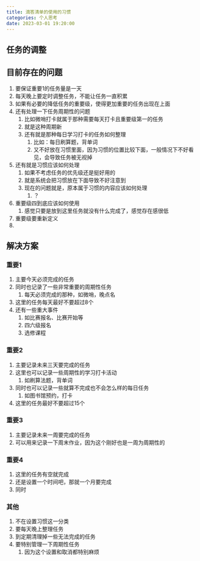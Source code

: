 ```yaml
---
title: 滴答清单的使用的习惯
categories: 个人思考
date: 2023-03-01 19:20:00
---
```

## 任务的调整
## 目前存在的问题

1. 要保证重要1的任务量是一天
2. 每天晚上要定时调整任务，不能让任务一直积累
3. 如果有必要的降低任务的重要级，使得更加重要的任务出现在上面
4. 还有处理一下任务周期性的问题
   1. 比如微哨打卡就属于那种需要每天打卡且重要级第一的任务
   2. 就是这种周期新
   3. 还有就是那种每日学习打卡的任务如何整理
      1. 比如：每日刷算题，背单词
      2. 又不好放在习惯里面，因为习惯的位置比较下面，一般情况下不好看见，会导致任务被无视掉
5. 还有就是习惯应该如何处理
   1. 如果不考虑任务的优先级还是挺好用的
   2. 就是系统会把习惯放在下面导致不好注意到
   3. 现在的问题就是，原本属于习惯的内容应该如何处理
      1. ？		
6. 重要级四到底应该如何使用
   1. 感觉只要是放到这里任务就没有什么完成了，感觉存在感很低
7. 重要级要重新定义
8. 

## 解决方案
### 重要1

1. 主要今天必须完成的任务
2. 同时也记录了一些非常重要的周期性任务
   1. 每天必须完成的那种，如微哨，晚点名
3. 这里的任务每天最好不要超过8个
4. 还有一些重大事件
   1. 如比赛报名、比赛开始等
   2. 四六级报名
   3. 选修课程
### 重要2

1. 主要记录未来三天要完成的任务
2. 这里也可以记录一些周期性的学习打卡活动
   1. 如刷算法题，背单词
3. 同时也可以记录一些就算不完成也不会怎么样的每日任务
   1. 如图书馆预约，打卡
4. 这里的任务最好不要超过15个
### 重要3

1. 主要记录未来一周要完成的任务
2. 可以用来记录一下周末作业，因为这个刚好也是一周为周期性的
### 重要4

1. 这里的任务有空就完成
2. 还是设置一个时间吧，那就一个月要完成
3. 同时
### 其他

1. 不在设置习惯这一分类
2. 要每天晚上整理任务
3. 到定期清理掉一些无法完成的任务
4. 要特别管理一下周期性任务
   1. 因为这个设置和取消都特别麻烦
